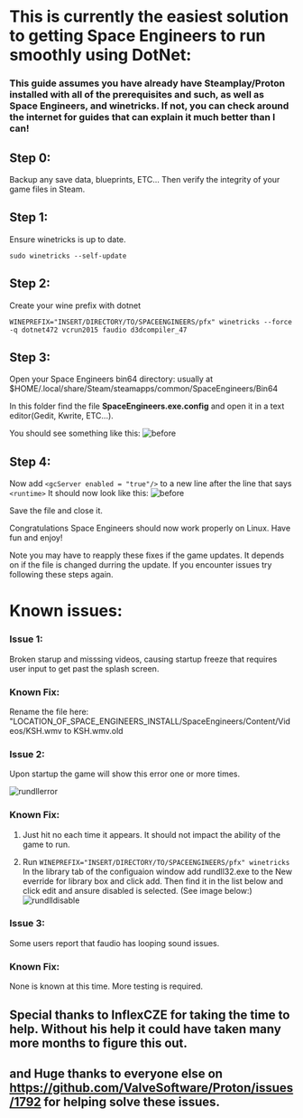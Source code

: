 # This is currently the easiest solution to getting Space Engineers to run smoothly using DotNet:
### This guide assumes you have already have Steamplay/Proton installed with all of the prerequisites and such, as well as Space Engineers, and winetricks. If not, you can check around the internet for guides that can explain it much better than I can!

## Step 0:
  Backup any save data, blueprints, ETC...
  Then verify the integrity of your game files in Steam.

## Step 1:
  Ensure winetricks is up to date.
  
  `sudo winetricks --self-update`

## Step 2:
  Create your wine prefix with dotnet
  
  `WINEPREFIX="INSERT/DIRECTORY/TO/SPACEENGINEERS/pfx" winetricks --force -q dotnet472 vcrun2015 faudio d3dcompiler_47`
  
## Step 3:
  Open your Space Engineers bin64 directory: usually at $HOME/.local/share/Steam/steamapps/common/SpaceEngineers/Bin64
  
  In this folder find the file **SpaceEngineers.exe.config** and open it in a text editor(Gedit, Kwrite, ETC...). 
  
  You should see something like this:
  ![before](https://github.com/Linux74656/SpaceEngineersLinuxPatches/blob/master/Before.png)
    
## Step 4:
  Now add `<gcServer enabled = "true"/>` to a new line after the line that says `<runtime>`
  It should now look like this:
  ![before](https://github.com/Linux74656/SpaceEngineersLinuxPatches/blob/master/After.png)
  
  Save the file and close it.
  
  Congratulations Space Engineers should now work properly on Linux. Have fun and enjoy!
  
  Note you may have to reapply these fixes if the game updates. It depends on if the file is changed durring the update.
  If you encounter issues try following these steps again.
  
  # Known issues:
  
  ### Issue 1:  
  Broken starup and misssing videos, causing startup freeze that requires user input to get past the splash screen.
  
  ### Known Fix:
  Rename the file here: "LOCATION_OF_SPACE_ENGINEERS_INSTALL/SpaceEngineers/Content/Videos/KSH.wmv to KSH.wmv.old
  
  ### Issue 2:  
  Upon startup the game will show this error one or more times.
  
  ![rundllerror](https://github.com/Linux74656/SpaceEngineersLinuxPatches/blob/master/rundll32.png)
  
  ### Known Fix:
  1) Just hit no each time it appears. It should not impact the ability of the game to run.
  
  2) Run `WINEPREFIX="INSERT/DIRECTORY/TO/SPACEENGINEERS/pfx" winetricks`
  In the library tab of the configuaion window add rundll32.exe to the New everride for library box and click add. Then find it in the list below and click edit and ansure disabled is selected. (See image below:)
  ![rundlldisable](https://github.com/Linux74656/SpaceEngineersLinuxPatches/blob/master/disablerundll32.png)
  
  ### Issue 3:  
  Some users report that faudio has looping sound issues.
  
  ### Known Fix:  
  None is known at this time. More testing is required.
    
  
  ## Special thanks to InflexCZE for taking the time to help. Without his help it could have taken many more months to figure this out.
  ## and Huge thanks to everyone else on https://github.com/ValveSoftware/Proton/issues/1792 for helping solve these issues.

